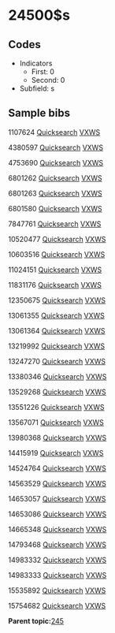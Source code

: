 # 24500$s

## Codes

-   Indicators
    -   First: 0
    -   Second: 0
-   Subfield: s

## Sample bibs

1107624 [Quicksearch](https://search.library.yale.edu/catalog/1107624) [VXWS](http://prodorbis.library.yale.edu:7014/vxws/GetHoldingsService?bibId=1107624)

4380597 [Quicksearch](https://search.library.yale.edu/catalog/4380597) [VXWS](http://prodorbis.library.yale.edu:7014/vxws/GetHoldingsService?bibId=4380597)

4753690 [Quicksearch](https://search.library.yale.edu/catalog/4753690) [VXWS](http://prodorbis.library.yale.edu:7014/vxws/GetHoldingsService?bibId=4753690)

6801262 [Quicksearch](https://search.library.yale.edu/catalog/6801262) [VXWS](http://prodorbis.library.yale.edu:7014/vxws/GetHoldingsService?bibId=6801262)

6801263 [Quicksearch](https://search.library.yale.edu/catalog/6801263) [VXWS](http://prodorbis.library.yale.edu:7014/vxws/GetHoldingsService?bibId=6801263)

6801580 [Quicksearch](https://search.library.yale.edu/catalog/6801580) [VXWS](http://prodorbis.library.yale.edu:7014/vxws/GetHoldingsService?bibId=6801580)

7847761 [Quicksearch](https://search.library.yale.edu/catalog/7847761) [VXWS](http://prodorbis.library.yale.edu:7014/vxws/GetHoldingsService?bibId=7847761)

10520477 [Quicksearch](https://search.library.yale.edu/catalog/10520477) [VXWS](http://prodorbis.library.yale.edu:7014/vxws/GetHoldingsService?bibId=10520477)

10603516 [Quicksearch](https://search.library.yale.edu/catalog/10603516) [VXWS](http://prodorbis.library.yale.edu:7014/vxws/GetHoldingsService?bibId=10603516)

11024151 [Quicksearch](https://search.library.yale.edu/catalog/11024151) [VXWS](http://prodorbis.library.yale.edu:7014/vxws/GetHoldingsService?bibId=11024151)

11831176 [Quicksearch](https://search.library.yale.edu/catalog/11831176) [VXWS](http://prodorbis.library.yale.edu:7014/vxws/GetHoldingsService?bibId=11831176)

12350675 [Quicksearch](https://search.library.yale.edu/catalog/12350675) [VXWS](http://prodorbis.library.yale.edu:7014/vxws/GetHoldingsService?bibId=12350675)

13061355 [Quicksearch](https://search.library.yale.edu/catalog/13061355) [VXWS](http://prodorbis.library.yale.edu:7014/vxws/GetHoldingsService?bibId=13061355)

13061364 [Quicksearch](https://search.library.yale.edu/catalog/13061364) [VXWS](http://prodorbis.library.yale.edu:7014/vxws/GetHoldingsService?bibId=13061364)

13219992 [Quicksearch](https://search.library.yale.edu/catalog/13219992) [VXWS](http://prodorbis.library.yale.edu:7014/vxws/GetHoldingsService?bibId=13219992)

13247270 [Quicksearch](https://search.library.yale.edu/catalog/13247270) [VXWS](http://prodorbis.library.yale.edu:7014/vxws/GetHoldingsService?bibId=13247270)

13380346 [Quicksearch](https://search.library.yale.edu/catalog/13380346) [VXWS](http://prodorbis.library.yale.edu:7014/vxws/GetHoldingsService?bibId=13380346)

13529268 [Quicksearch](https://search.library.yale.edu/catalog/13529268) [VXWS](http://prodorbis.library.yale.edu:7014/vxws/GetHoldingsService?bibId=13529268)

13551226 [Quicksearch](https://search.library.yale.edu/catalog/13551226) [VXWS](http://prodorbis.library.yale.edu:7014/vxws/GetHoldingsService?bibId=13551226)

13567071 [Quicksearch](https://search.library.yale.edu/catalog/13567071) [VXWS](http://prodorbis.library.yale.edu:7014/vxws/GetHoldingsService?bibId=13567071)

13980368 [Quicksearch](https://search.library.yale.edu/catalog/13980368) [VXWS](http://prodorbis.library.yale.edu:7014/vxws/GetHoldingsService?bibId=13980368)

14415919 [Quicksearch](https://search.library.yale.edu/catalog/14415919) [VXWS](http://prodorbis.library.yale.edu:7014/vxws/GetHoldingsService?bibId=14415919)

14524764 [Quicksearch](https://search.library.yale.edu/catalog/14524764) [VXWS](http://prodorbis.library.yale.edu:7014/vxws/GetHoldingsService?bibId=14524764)

14563529 [Quicksearch](https://search.library.yale.edu/catalog/14563529) [VXWS](http://prodorbis.library.yale.edu:7014/vxws/GetHoldingsService?bibId=14563529)

14653057 [Quicksearch](https://search.library.yale.edu/catalog/14653057) [VXWS](http://prodorbis.library.yale.edu:7014/vxws/GetHoldingsService?bibId=14653057)

14653086 [Quicksearch](https://search.library.yale.edu/catalog/14653086) [VXWS](http://prodorbis.library.yale.edu:7014/vxws/GetHoldingsService?bibId=14653086)

14665348 [Quicksearch](https://search.library.yale.edu/catalog/14665348) [VXWS](http://prodorbis.library.yale.edu:7014/vxws/GetHoldingsService?bibId=14665348)

14793468 [Quicksearch](https://search.library.yale.edu/catalog/14793468) [VXWS](http://prodorbis.library.yale.edu:7014/vxws/GetHoldingsService?bibId=14793468)

14983332 [Quicksearch](https://search.library.yale.edu/catalog/14983332) [VXWS](http://prodorbis.library.yale.edu:7014/vxws/GetHoldingsService?bibId=14983332)

14983333 [Quicksearch](https://search.library.yale.edu/catalog/14983333) [VXWS](http://prodorbis.library.yale.edu:7014/vxws/GetHoldingsService?bibId=14983333)

15535892 [Quicksearch](https://search.library.yale.edu/catalog/15535892) [VXWS](http://prodorbis.library.yale.edu:7014/vxws/GetHoldingsService?bibId=15535892)

15754682 [Quicksearch](https://search.library.yale.edu/catalog/15754682) [VXWS](http://prodorbis.library.yale.edu:7014/vxws/GetHoldingsService?bibId=15754682)

**Parent topic:**[245](../../tags/245/245.md)

